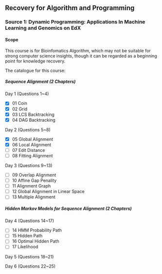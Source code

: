 ## Recovery for Algorithm and Programming

### Source 1: Dynamic Programming: Applications In Machine Learning and Genomics on EdX

#### Scope
This course is for Bioinfomatics Algorithm, which may not be suitable for strong computer science insights, though it can be regarded as a beginning point for knowledge recovery.

The catalogue for this course:
##### Sequence Alignment (2 Chapters)
Day 1 (Questions 1~4)
- [x] 01 Coin
- [x] 02 Grid
- [x] 03 LCS Backtracking
- [x] 04 DAG Backtracking

Day 2 (Questions 5~8)
- [x] 05 Global Alignment
- [x] 06 Local Alignment
- [ ] 07 Edit Distance
- [ ] 08 Fitting Alignment

Day 3 (Questions 9~13)
- [ ] 09 Overlap Alignment
- [ ] 10 Affine Gap Penality
- [ ] 11 Alignment Graph
- [ ] 12 Global Alignment in Linear Space
- [ ] 13 Multiple Alignment

##### Hidden Markov Models for Sequence Alignment (2 Chapters)

Day 4 (Questions 14~17)
- [ ] 14 HMM Probability Path
- [ ] 15 Hidden Path
- [ ] 16 Optimal Hidden Path
- [ ] 17 Likelihood

Day 5 (Questions 18~21)

Day 6 (Questions 22~25)